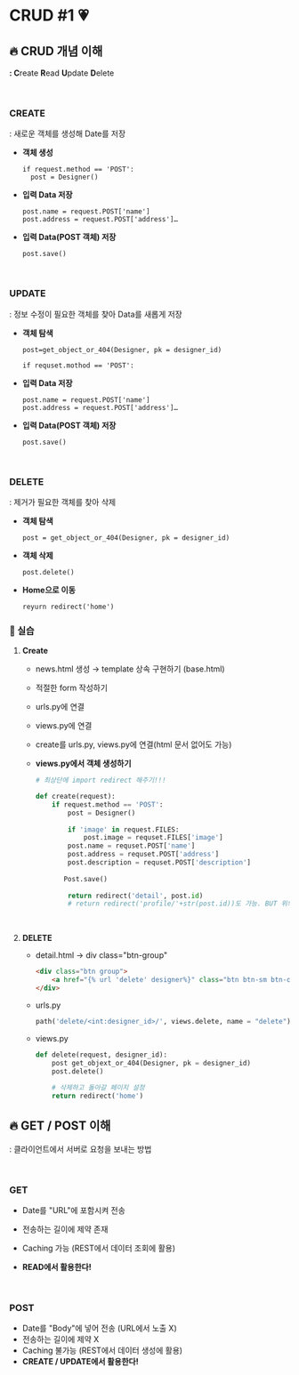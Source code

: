# CRUD #1 :heartpulse:

## :fire: CRUD 개념 이해

**: C**reate **R**ead **U**pdate **D**elete

​        

### CREATE

: 새로운 객체를 생성해 Date를 저장

* **객체 생성**

  ``````
  if request.method == 'POST':
  	post = Designer()
  ``````

* **입력 Data 저장**

  ``````
  post.name = request.POST['name']
  post.address = request.POST['address']…
  ``````

* **입력 Data(POST 객체) 저장**

  ``````
  post.save()
  ``````

  ​     

### UPDATE

: 정보 수정이  필요한 객체를 찾아 Data를 새롭게 저장

* **객체 탐색**

  ``````
  post=get_object_or_404(Designer, pk = designer_id)
  
  if requset.mothod == 'POST':
  ``````

* **입력 Data 저장**

  ``````
  post.name = request.POST['name']
  post.address = request.POST['address']…
  ``````

* **입력 Data(POST 객체) 저장**

  ``````
  post.save()
  ``````

  ​     

### DELETE

: 제거가 필요한 객체를 찾아 삭제

* **객체 탐색**

  ``````
  post = get_object_or_404(Designer, pk = designer_id)
  ``````

* **객체 삭제**

  ``````
  post.delete()
  ``````

* **Home으로 이동**

  ``````
  reyurn redirect('home')
  ``````

    

### :construction_worker: 실습

1. **Create**

   * news.html 생성 → template 상속 구현하기 (base.html)

   * 적절한 form 작성하기

   * urls.py에 연결

   * views.py에 연결

   * create를 urls.py, views.py에 연결(html 문서 없어도 가능)

   * **views.py에서 객체 생성하기**

     ``````python
     # 최상단에 import redirect 해주기!!!
     
     def create(request):
         if request.method == 'POST':
             post = Designer()
             
             if 'image' in request.FILES:
                 post.image = requset.FILES['image']
             post.name = requset.POST['name']
             post.address = requset.POST['address']
             post.description = requset.POST['description']
         
         	Post.save()
             
             return redirect('detail', post.id)
             # return redirect('profile/'+str(post.id))도 가능. BUT 위의 모양이 최신 표준
     ``````

     ​			

2. **DELETE**

   * detail.html → div class="btn-group"

     ``````html
     <div class="btn group">
         <a href="{% url 'delete' designer%}" class="btn btn-sm btn-outline-danger">정보 삭제</a>
     </div>
     ``````

   * urls.py

     ``````python
     path('delete/<int:designer_id>/', views.delete, name = "delete"),
     ``````

   * views.py

     ``````python
     def delete(request, designer_id):
         post get_objext_or_404(Designer, pk = designer_id)
         post.delete()
         
         # 삭제하고 돌아갈 페이지 설정 
         return redirect('home')
     ``````

     



## :fire: GET / POST 이해

: 클라이언트에서 서버로 요청을 보내는 방법

​     

### GET

* Date를 "URL"에 포함시켜 전송

* 전송하는 길이에 제약 존재

* Caching 가능
  (REST에서 데이터 조회에 활용)

* **READ에서 활용한다!**

  ​     

### POST

* Date를 "Body"에 넣어 전송 (URL에서 노출 X)
* 전송하는 길이에 제약 X
* Caching 불가능
  (REST에서 데이터 생성에 활용)
* **CREATE / UPDATE에서 활용한다!**